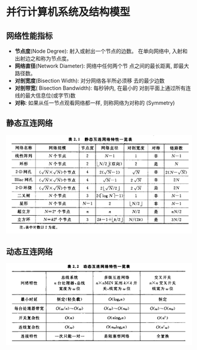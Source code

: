 # 并行计算机系统及结构模型

## 网络性能指标

- **节点度**(Node Degree): 射⼊或射出⼀个节点的边数。
在单向⽹络中, ⼊射和出射边之和称为节点度。
- **⽹络直径**(Network Diameter): ⽹络中任何两个节
点之间的最长距离, 即最⼤路径数。
- **对剖宽度**(Bisection Width): 对分⽹络各半所必须移
去的最少边数
- **对剖带宽**( Bisection Bandwidth): 每秒钟内, 在最小的
对剖平面上通过所有连线的最⼤信息位(或字节)数
- **对称**: 如果从任⼀节点观看⽹络都⼀样, 则称⽹络为对称的
(Symmetry)


## 静态互连网络

![](images/2022-10-13-16-27-45.png)


## 动态互连网络

![](images/2022-10-13-16-28-18.png)
